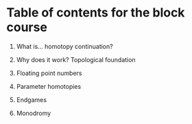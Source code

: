 
# Table of contents for the block course

1. What is... homotopy continuation?

2. Why does it work? Topological foundation

3. Floating point numbers

4. Parameter homotopies

5. Endgames

6. Monodromy

